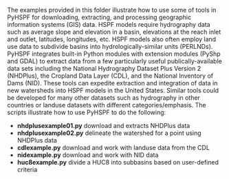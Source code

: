 The examples provided in this folder illustrate how to use some of tools in PyHSPF for downloading, extracting, and processing geographic information systems (GIS) data. HSPF models require hydrography data such as average slope and elevation in a basin, elevations at the reach inlet and outlet, latitudes, longitudes, etc. HSPF models also often employ land use data to subdivide basins into hydrologically-similar units (PERLNDs). PyHSPF integrates built-in Python modules with extension modules (PyShp and GDAL) to extract data from a few particularly useful publically-available data sets including the National Hydrography Dataset Plus Version 2 (NHDPlus), the Cropland Data Layer (CDL), and the National Inventory of Dams (NID). These tools can expedite extraction and integration of data in new watersheds into HSPF models in the United States. Similar tools could be developed for many other datasets such as hydrography in other countries or landuse datasets with different categories/emphasis. The scripts illustrate how to use PyHSPF to do the following:

- **nhdplusexample01.py** download and extracts NHDPlus data
- **nhdplusexample02.py** delineate the watershed for a point using NHDPlus data
- **cdlexample.py**       download and work with landuse data from the CDL
- **nidexample.py**       download and work with NID data
- **huc8example.py**      divide a HUC8 into subbasins based on user-defined criteria


